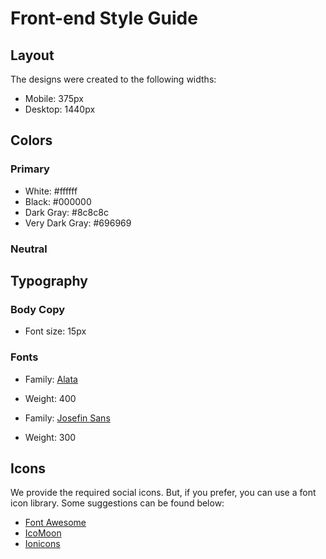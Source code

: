 # Front-end Style Guide

## Layout

The designs were created to the following widths:

- Mobile: 375px
- Desktop: 1440px

## Colors

### Primary

- White: #ffffff
- Black: #000000
- Dark Gray: #8c8c8c
- Very Dark Gray: #696969

### Neutral

## Typography

### Body Copy

- Font size: 15px

### Fonts

- Family: [Alata](https://fonts.google.com/specimen/Alata)
- Weight: 400

- Family: [Josefin Sans](https://fonts.google.com/specimen/Josefin+Sans)
- Weight: 300

## Icons

We provide the required social icons. But, if you prefer, you can use a font icon library. Some suggestions can be found below:

- [Font Awesome](https://fontawesome.com)
- [IcoMoon](https://icomoon.io)
- [Ionicons](https://ionicons.com)
